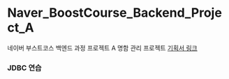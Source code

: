 # Naver_BoostCourse_Backend_Project_A
네이버 부스트코스 백엔드 과정 프로젝트 A 명함 관리 프로젝트
[기획서 링크](https://www.boostcourse.org/web326/project/205/content/164#summary)

### JDBC 연습
